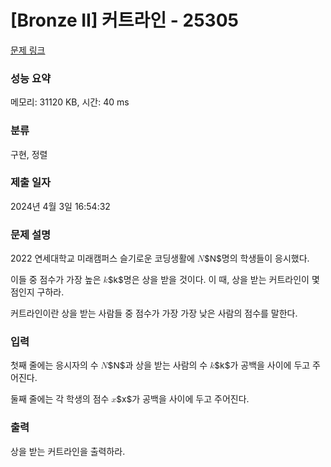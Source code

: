 # [Bronze II] 커트라인 - 25305 

[문제 링크](https://www.acmicpc.net/problem/25305) 

### 성능 요약

메모리: 31120 KB, 시간: 40 ms

### 분류

구현, 정렬

### 제출 일자

2024년 4월 3일 16:54:32

### 문제 설명

<p style="user-select: auto !important;">2022 연세대학교 미래캠퍼스 슬기로운 코딩생활에 <mjx-container class="MathJax" jax="CHTML" style="font-size: 98%; position: relative; user-select: auto !important;"><mjx-math class="MJX-TEX" aria-hidden="true" style="user-select: auto !important;"><mjx-mi class="mjx-i" style="user-select: auto !important;"><mjx-c class="mjx-c1D441 TEX-I" style="user-select: auto !important;"></mjx-c></mjx-mi></mjx-math><mjx-assistive-mml unselectable="on" display="inline" style="user-select: auto !important;"><math xmlns="http://www.w3.org/1998/Math/MathML" style="user-select: auto !important;"><mi style="user-select: auto !important;">N</mi></math></mjx-assistive-mml><span aria-hidden="true" class="no-mathjax mjx-copytext" style="user-select: auto !important;">$N$</span></mjx-container>명의 학생들이 응시했다.</p>

<p style="user-select: auto !important;">이들 중 점수가 가장 높은 <mjx-container class="MathJax" jax="CHTML" style="font-size: 98%; position: relative; user-select: auto !important;"><mjx-math class="MJX-TEX" aria-hidden="true" style="user-select: auto !important;"><mjx-mi class="mjx-i" style="user-select: auto !important;"><mjx-c class="mjx-c1D458 TEX-I" style="user-select: auto !important;"></mjx-c></mjx-mi></mjx-math><mjx-assistive-mml unselectable="on" display="inline" style="user-select: auto !important;"><math xmlns="http://www.w3.org/1998/Math/MathML" style="user-select: auto !important;"><mi style="user-select: auto !important;">k</mi></math></mjx-assistive-mml><span aria-hidden="true" class="no-mathjax mjx-copytext" style="user-select: auto !important;">$k$</span></mjx-container>명은 상을 받을 것이다. 이 때, 상을 받는 커트라인이 몇 점인지 구하라.</p>

<p style="user-select: auto !important;">커트라인이란 상을 받는 사람들 중 점수가 가장 가장 낮은 사람의 점수를 말한다.</p>

### 입력 

 <p style="user-select: auto !important;">첫째 줄에는 응시자의 수 <mjx-container class="MathJax" jax="CHTML" style="font-size: 98%; position: relative; user-select: auto !important;"><mjx-math class="MJX-TEX" aria-hidden="true" style="user-select: auto !important;"><mjx-mi class="mjx-i" style="user-select: auto !important;"><mjx-c class="mjx-c1D441 TEX-I" style="user-select: auto !important;"></mjx-c></mjx-mi></mjx-math><mjx-assistive-mml unselectable="on" display="inline" style="user-select: auto !important;"><math xmlns="http://www.w3.org/1998/Math/MathML" style="user-select: auto !important;"><mi style="user-select: auto !important;">N</mi></math></mjx-assistive-mml><span aria-hidden="true" class="no-mathjax mjx-copytext" style="user-select: auto !important;">$N$</span></mjx-container>과 상을 받는 사람의 수 <mjx-container class="MathJax" jax="CHTML" style="font-size: 98%; position: relative; user-select: auto !important;"><mjx-math class="MJX-TEX" aria-hidden="true" style="user-select: auto !important;"><mjx-mi class="mjx-i" style="user-select: auto !important;"><mjx-c class="mjx-c1D458 TEX-I" style="user-select: auto !important;"></mjx-c></mjx-mi></mjx-math><mjx-assistive-mml unselectable="on" display="inline" style="user-select: auto !important;"><math xmlns="http://www.w3.org/1998/Math/MathML" style="user-select: auto !important;"><mi style="user-select: auto !important;">k</mi></math></mjx-assistive-mml><span aria-hidden="true" class="no-mathjax mjx-copytext" style="user-select: auto !important;">$k$</span></mjx-container>가 공백을 사이에 두고 주어진다.</p>

<p style="user-select: auto !important;">둘째 줄에는 각 학생의 점수 <mjx-container class="MathJax" jax="CHTML" style="font-size: 98%; position: relative; user-select: auto !important;"><mjx-math class="MJX-TEX" aria-hidden="true" style="user-select: auto !important;"><mjx-mi class="mjx-i" style="user-select: auto !important;"><mjx-c class="mjx-c1D465 TEX-I" style="user-select: auto !important;"></mjx-c></mjx-mi></mjx-math><mjx-assistive-mml unselectable="on" display="inline" style="user-select: auto !important;"><math xmlns="http://www.w3.org/1998/Math/MathML" style="user-select: auto !important;"><mi style="user-select: auto !important;">x</mi></math></mjx-assistive-mml><span aria-hidden="true" class="no-mathjax mjx-copytext" style="user-select: auto !important;">$x$</span></mjx-container>가 공백을 사이에 두고 주어진다.</p>

### 출력 

 <p style="user-select: auto !important;">상을 받는 커트라인을 출력하라.</p>

